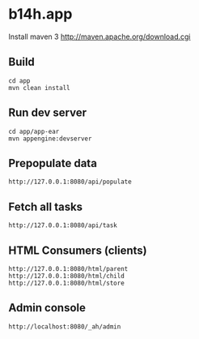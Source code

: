 b14h.app
=============================

Install maven 3
http://maven.apache.org/download.cgi

Build
-----

    cd app
    mvn clean install


Run dev server
--------------

    cd app/app-ear
    mvn appengine:devserver


Prepopulate data
----------------

    http://127.0.0.1:8080/api/populate
    
 
Fetch all tasks
---------------

    http://127.0.0.1:8080/api/task


HTML Consumers (clients)
------------------------
 
    http://127.0.0.1:8080/html/parent
    http://127.0.0.1:8080/html/child
    http://127.0.0.1:8080/html/store
    

Admin console
-------------
    
    http://localhost:8080/_ah/admin
    